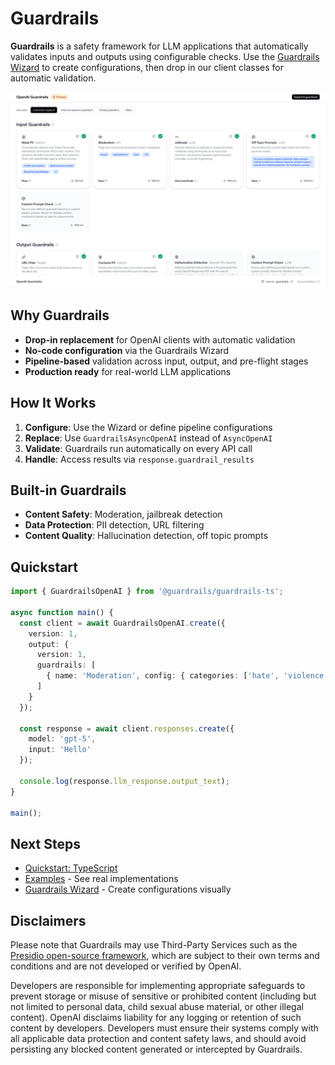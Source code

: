 # Guardrails

**Guardrails** is a safety framework for LLM applications that automatically validates inputs and outputs using configurable checks. Use the [Guardrails Wizard](https://guardrails-vercel-git-main-openai.vercel.app/guardrails) to create configurations, then drop in our client classes for automatic validation.

![Guardrails Wizard](assets/images/guardrails_wizard_screenshot.png)

## Why Guardrails

- **Drop-in replacement** for OpenAI clients with automatic validation
- **No-code configuration** via the Guardrails Wizard
- **Pipeline-based** validation across input, output, and pre-flight stages
- **Production ready** for real-world LLM applications

## How It Works

1. **Configure**: Use the Wizard or define pipeline configurations
2. **Replace**: Use `GuardrailsAsyncOpenAI` instead of `AsyncOpenAI`
3. **Validate**: Guardrails run automatically on every API call
4. **Handle**: Access results via `response.guardrail_results`

## Built-in Guardrails

- **Content Safety**: Moderation, jailbreak detection
- **Data Protection**: PII detection, URL filtering  
- **Content Quality**: Hallucination detection, off topic prompts

## Quickstart

```typescript
import { GuardrailsOpenAI } from '@guardrails/guardrails-ts';

async function main() {
  const client = await GuardrailsOpenAI.create({
    version: 1,
    output: {
      version: 1,
      guardrails: [
        { name: 'Moderation', config: { categories: ['hate', 'violence'] } }
      ]
    }
  });

  const response = await client.responses.create({
    model: 'gpt-5',
    input: 'Hello'
  });

  console.log(response.llm_response.output_text);
}

main();
```

## Next Steps

- [Quickstart: TypeScript](./typescript-quickstart.md)
- [Examples](./examples.md) - See real implementations
- [Guardrails Wizard](https://guardrails-vercel-git-main-openai.vercel.app/guardrails) - Create configurations visually

## Disclaimers

Please note that Guardrails may use Third-Party Services such as the [Presidio open-source framework](https://github.com/microsoft/presidio), which are subject to their own terms and conditions and are not developed or verified by OpenAI.

Developers are responsible for implementing appropriate safeguards to prevent storage or misuse of sensitive or prohibited content (including but not limited to personal data, child sexual abuse material, or other illegal content). OpenAI disclaims liability for any logging or retention of such content by developers. Developers must ensure their systems comply with all applicable data protection and content safety laws, and should avoid persisting any blocked content generated or intercepted by Guardrails.
